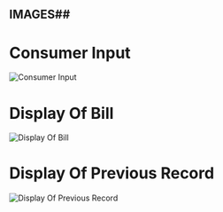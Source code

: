 ## IMAGES##

# Consumer Input #


![Consumer Input](https://github.com/habeeb063/M1_Billcalculator_Utilities/blob/master/6_ImagesAndVideos/Images/Consumer%20input.png?raw=true)

# Display Of Bill #

![Display Of Bill]( https://github.com/habeeb063/M1_Billcalculator_Utilities/blob/master/6_ImagesAndVideos/Images/Display%20of%20Bill.png?raw=true)

# Display Of Previous Record #

![Display Of Previous Record](https://github.com/habeeb063/M1_Billcalculator_Utilities/blob/master/6_ImagesAndVideos/Images/Display%20of%20previous%20details.png?raw=true)

